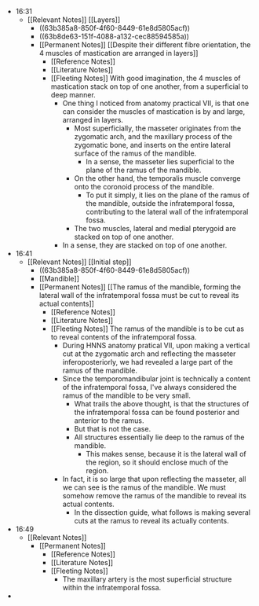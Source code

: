 - 16:31
	- [[Relevant Notes]] [[Layers]]
		- ((63b385a8-850f-4f60-8449-61e8d5805acf))
		- ((63b8de63-151f-4088-a132-cec88594585a))
		- [[Permanent Notes]] [[Despite their different fibre orientation, the 4 muscles of mastication are arranged in layers]]
			- [[Reference Notes]]
			- [[Literature Notes]]
			- [[Fleeting Notes]] With good imagination, the 4 muscles of mastication stack on top of one another, from a superficial to deep manner.
				- One thing I noticed from anatomy practical VII, is that one can consider the muscles of mastication is by and large, arranged in layers.
					- Most superficially, the masseter originates from the zygomatic arch, and the maxillary process of the zygomatic bone, and inserts on the entire lateral surface of the ramus of the mandible.
						- In a sense, the masseter lies superficial to the plane of the ramus of the mandible.
					- On the other hand, the temporalis muscle converge onto the coronoid process of the mandible.
						- To put it simply, it lies on the plane of the ramus of the mandible, outside the infratemporal fossa, contributing to the lateral wall of the infratemporal fossa.
					- The two muscles, lateral and medial pterygoid are stacked on top of one another.
				- In a sense, they are stacked on top of one another.
- 16:41
	- [[Relevant Notes]] [[Initial step]]
		- ((63b385a8-850f-4f60-8449-61e8d5805acf))
		- [[Mandible]]
		- [[Permanent Notes]] [[The ramus of the mandible, forming the lateral wall of the infratemporal fossa must be cut to reveal its actual contents]]
			- [[Reference Notes]]
			- [[Literature Notes]]
			- [[Fleeting Notes]] The ramus of the mandible is to be cut as to reveal contents of the infratemporal fossa.
				- During HNNS anatomy pratical VII, upon making a vertical cut at the zygomatic arch and reflecting the masseter inferoposteriorly, we had revealed a large part of the ramus of the mandible.
				- Since the temporomandibular joint is technically a content of the infratemporal fossa, I've always considered the ramus of the mandible to be very small.
					- What trails the above thought, is that the structures of the infratemporal fossa can be found posterior and anterior to the ramus.
					- But that is not the case.
					- All structures essentially lie deep to the ramus of the mandible.
						- This makes sense, because it is the lateral wall of the region, so it should enclose much of the region.
				- In fact, it is so large that upon reflecting the masseter, all we can see is the ramus of the mandible. We must somehow remove the ramus of the mandible to reveal its actual contents.
					- In the dissection guide, what follows is making several cuts at the ramus to reveal its actually contents.
- 16:49
	- [[Relevant Notes]]
		- [[Permanent Notes]]
			- [[Reference Notes]]
			- [[Literature Notes]]
			- [[Fleeting Notes]]
				- The maxillary artery is the most superficial structure within the infratemporal fossa.
-